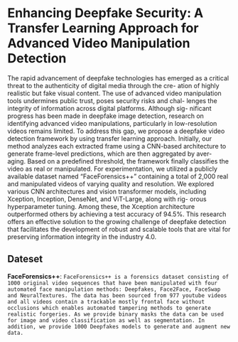 # Enhancing Deepfake Security: A Transfer Learning Approach for Advanced Video Manipulation Detection

The rapid advancement of deepfake technologies has emerged as a critical threat to the authenticity of digital media through the cre- ation of highly realistic but fake visual content. The use of advanced video manipulation tools undermines public trust, poses security risks and chal- lenges the integrity of information across digital platforms. Although sig- nificant progress has been made in deepfake image detection, research on identifying advanced video manipulations, particularly in low-resolution videos remains limited. To address this gap, we propose a deepfake video detection framework by using transfer learning approach. Initially, our method analyzes each extracted frame using a CNN-based architecture to generate frame-level predictions, which are then aggregated by aver- aging. Based on a predefined threshold, the framework finally classifies the video as real or manipulated. For experimentation, we utilized a publicly available dataset named “FaceForensics++” containing a total of 2,000 real and manipulated videos of varying quality and resolution. We explored various CNN architectures and vision transformer models, including Xception, Inception, DenseNet, and ViT-Large, along with rig- orous hyperparameter tuning. Among these, the Xception architecture outperformed others by achieving a test accuracy of 94.5%. This research offers an effective solution to the growing challenge of deepfake detection that facilitates the development of robust and scalable tools that are vital for preserving information integrity in the industry 4.0.

## Dateset

**FaceForensics++**:  `FaceForensics++ is a forensics dataset consisting of 1000 original video sequences that have been manipulated with four automated face manipulation methods: Deepfakes, Face2Face, FaceSwap and NeuralTextures. The data has been sourced from 977 youtube videos and all videos contain a trackable mostly frontal face without occlusions which enables automated tampering methods to generate realistic forgeries. As we provide binary masks the data can be used for image and video classification as well as segmentation. In addition, we provide 1000 Deepfakes models to generate and augment new data.`

